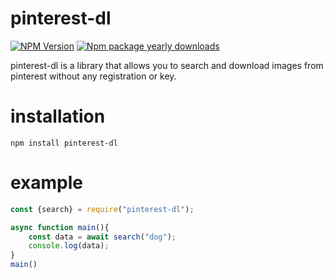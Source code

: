 # pinterest-dl 
[![NPM Version](https://img.shields.io/npm/v/pinterest-dl.svg?maxAge=10)](https://www.npmjs.com/package/pinterest-dl)
[![Npm package yearly downloads](https://badgen.net/npm/dy/pinterest-dl)](https://npmjs.com/package/pinterest-dl)

pinterest-dl is a library that allows you to search and download images from pinterest without any registration or key. 

# installation 
```
npm install pinterest-dl
```

# example
```javascript 
const {search} = require("pinterest-dl");

async function main(){
	const data = await search("dog");
	console.log(data);
}
main()
```
